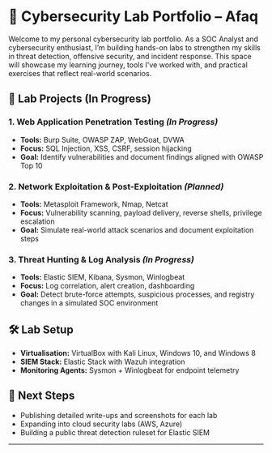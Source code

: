 # 🔐 Cybersecurity Lab Portfolio – Afaq

Welcome to my personal cybersecurity lab portfolio. As a SOC Analyst and cybersecurity enthusiast, I’m building hands-on labs to strengthen my skills in threat detection, offensive security, and incident response. This space will showcase my learning journey, tools I've worked with, and practical exercises that reflect real-world scenarios.

## 🧪 Lab Projects (In Progress)

### 1. Web Application Penetration Testing *(In Progress)*
- **Tools:** Burp Suite, OWASP ZAP, WebGoat, DVWA
- **Focus:** SQL Injection, XSS, CSRF, session hijacking
- **Goal:** Identify vulnerabilities and document findings aligned with OWASP Top 10

### 2. Network Exploitation & Post-Exploitation *(Planned)*
- **Tools:** Metasploit Framework, Nmap, Netcat
- **Focus:** Vulnerability scanning, payload delivery, reverse shells, privilege escalation
- **Goal:** Simulate real-world attack scenarios and document exploitation steps

### 3. Threat Hunting & Log Analysis *(In Progress)*
- **Tools:** Elastic SIEM, Kibana, Sysmon, Winlogbeat
- **Focus:** Log correlation, alert creation, dashboarding
- **Goal:** Detect brute-force attempts, suspicious processes, and registry changes in a simulated SOC environment

## 🛠️ Lab Setup
- **Virtualisation:** VirtualBox with Kali Linux, Windows 10, and Windows 8
- **SIEM Stack:** Elastic Stack with Wazuh integration
- **Monitoring Agents:** Sysmon + Winlogbeat for endpoint telemetry

## 📌 Next Steps
- Publishing detailed write-ups and screenshots for each lab
- Expanding into cloud security labs (AWS, Azure)
- Building a public threat detection ruleset for Elastic SIEM

---
